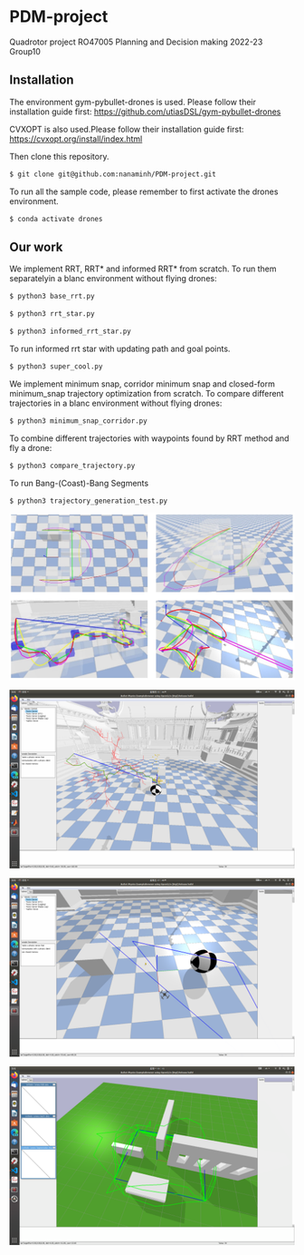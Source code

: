 # PDM-project
 Quadrotor project RO47005 Planning and Decision making 2022-23
 Group10

## Installation
The environment gym-pybullet-drones is used. Please follow their installation guide first:
https://github.com/utiasDSL/gym-pybullet-drones

CVXOPT is also used.Please follow their installation guide first:
https://cvxopt.org/install/index.html

Then clone this repository.

```sh
$ git clone git@github.com:nanaminh/PDM-project.git
```
To run all the sample code, please remember to first activate the drones environment.
```sh
$ conda activate drones

```

## Our work
We implement RRT, RRT* and informed RRT* from scratch.
To run them separatelyin a blanc environment without flying drones: 
```sh
$ python3 base_rrt.py 

```
```sh
$ python3 rrt_star.py 

```
```sh
$ python3 informed_rrt_star.py 

```
To run informed rrt star with updating path and goal points.
```sh
$ python3 super_cool.py 

```




We implement minimum snap, corridor minimum snap and closed-form minimum_snap trajectory optimization from scratch.
To compare  different trajectories in a blanc environment without flying drones: 
```sh
$ python3 minimum_snap_corridor.py 

```
To combine  different trajectories with waypoints found by RRT method and  fly a drone: 
```sh
$ python3 compare_trajectory.py
```

To run Bang-(Coast)-Bang Segments
```sh
$ python3 trajectory_generation_test.py 
```

![Image text](https://github.com/nanaminh/PDM-project/blob/main/IMG/corridors.jpg)

![Image text](https://github.com/nanaminh/PDM-project/blob/main/IMG/basic_rrt.png)

![Image text](https://github.com/nanaminh/PDM-project/blob/main/IMG/trajectory_generation_test.png)

![Image text](https://github.com/nanaminh/PDM-project/blob/main/IMG/super_cool.png)



